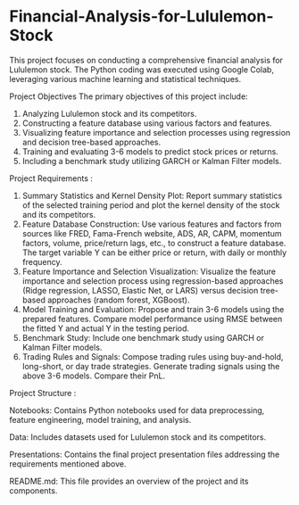 # Financial-Analysis-for-Lululemon-Stock
This project focuses on conducting a comprehensive financial analysis for Lululemon stock. The Python coding was executed using Google Colab, leveraging various machine learning and statistical techniques.

Project Objectives
The primary objectives of this project include:

1. Analyzing Lululemon stock and its competitors.
2. Constructing a feature database using various factors and features.
3. Visualizing feature importance and selection processes using regression and decision tree-based approaches.
4. Training and evaluating 3-6 models to predict stock prices or returns.
5. Including a benchmark study utilizing GARCH or Kalman Filter models.

Project Requirements : 
1. Summary Statistics and Kernel Density Plot: Report summary statistics of the selected training period and plot the kernel density of the stock and its competitors.
2. Feature Database Construction: Use various features and factors from sources like FRED, Fama-French website, ADS, AR, CAPM, momentum factors, volume, price/return lags, etc., to construct a feature database. The target variable Y can be either price or return, with daily or monthly frequency.
3. Feature Importance and Selection Visualization: Visualize the feature importance and selection process using regression-based approaches (Ridge regression, LASSO, Elastic Net, or LARS) versus decision tree-based approaches (random forest, XGBoost).
4. Model Training and Evaluation: Propose and train 3-6 models using the prepared features. Compare model performance using RMSE between the fitted Y and actual Y in the testing period.
5. Benchmark Study: Include one benchmark study using GARCH or Kalman Filter models.
6. Trading Rules and Signals: Compose trading rules using buy-and-hold, long-short, or day trade strategies. Generate trading signals using the above 3-6 models. Compare their PnL.

Project Structure : 

Notebooks: Contains Python notebooks used for data preprocessing, feature engineering, model training, and analysis.

Data: Includes datasets used for Lululemon stock and its competitors.

Presentations: Contains the final project presentation files addressing the requirements mentioned above.

README.md: This file provides an overview of the project and its components.
